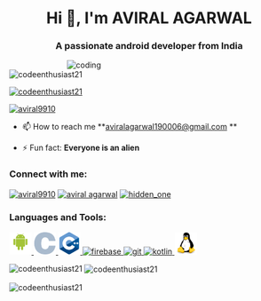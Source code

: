 <h1 align="center">Hi 👋, I'm AVIRAL AGARWAL</h1>
<h3 align="center">A passionate android developer from India</h3>
<img align="right" alt="coding" width="400" src="https://gifdb.com/images/high/coding-animated-laptop-flow-stream-ja04010rm5o68zfk.gif">

<p align="left"> <img src="https://komarev.com/ghpvc/?username=codeenthusiast21&label=Profile%20views&color=0e75b6&style=flat" alt="codeenthusiast21" /> </p>

<p align="left"> <a href="https://github.com/ryo-ma/github-profile-trophy"><img src="https://github-profile-trophy.vercel.app/?username=codeenthusiast21" alt="codeenthusiast21" /></a> </p>

<p align="left"> <a href="https://twitter.com/aviralAgarwal09" target="blank"><img src="https://img.shields.io/twitter/follow/aviral9910?logo=twitter&style=for-the-badge" alt="aviral9910" /></a> </p>

- 📫 How to reach me **aviralagarwal190006@gmail.com **

- ⚡ Fun fact: **Everyone is an alien**

<h3 align="left">Connect with me:</h3>
<p align="left">
<a href="https://twitter.com/viralbeastx" target="blank"><img align="center" src="https://raw.githubusercontent.com/rahuldkjain/github-profile-readme-generator/master/src/images/icons/Social/twitter.svg" alt="aviral9910" height="30" width="40" /></a>
<a href="https://linkedin.com/in/aviral agarwal" target="blank"><img align="center" src="https://raw.githubusercontent.com/rahuldkjain/github-profile-readme-generator/master/src/images/icons/Social/linked-in-alt.svg" alt="aviral agarwal" height="30" width="40" /></a>
<a href="https://www.leetcode.com/hidden_one" target="blank"><img align="center" src="https://raw.githubusercontent.com/rahuldkjain/github-profile-readme-generator/master/src/images/icons/Social/leet-code.svg" alt="hidden_one" height="30" width="40" /></a>
</p>

<h3 align="left">Languages and Tools:</h3>
<p align="left"> <a href="https://developer.android.com" target="_blank" rel="noreferrer"> <img src="https://raw.githubusercontent.com/devicons/devicon/master/icons/android/android-original-wordmark.svg" alt="android" width="40" height="40"/> </a> <a href="https://www.cprogramming.com/" target="_blank" rel="noreferrer"> <img src="https://raw.githubusercontent.com/devicons/devicon/master/icons/c/c-original.svg" alt="c" width="40" height="40"/> </a> <a href="https://www.w3schools.com/cpp/" target="_blank" rel="noreferrer"> <img src="https://raw.githubusercontent.com/devicons/devicon/master/icons/cplusplus/cplusplus-original.svg" alt="cplusplus" width="40" height="40"/> </a> <a href="https://firebase.google.com/" target="_blank" rel="noreferrer"> <img src="https://www.vectorlogo.zone/logos/firebase/firebase-icon.svg" alt="firebase" width="40" height="40"/> </a> <a href="https://git-scm.com/" target="_blank" rel="noreferrer"> <img src="https://www.vectorlogo.zone/logos/git-scm/git-scm-icon.svg" alt="git" width="40" height="40"/> </a> <a href="https://kotlinlang.org" target="_blank" rel="noreferrer"> <img src="https://www.vectorlogo.zone/logos/kotlinlang/kotlinlang-icon.svg" alt="kotlin" width="40" height="40"/> </a> <a href="https://www.linux.org/" target="_blank" rel="noreferrer"> <img src="https://raw.githubusercontent.com/devicons/devicon/master/icons/linux/linux-original.svg" alt="linux" width="40" height="40"/> </a> </p>

<p><img align="left" src="https://github-readme-stats.vercel.app/api/top-langs?username=codeenthusiast21&show_icons=true&locale=en&layout=compact" alt="codeenthusiast21" /></p>

<p>&nbsp;<img align="center" src="https://github-readme-stats.vercel.app/api?username=codeenthusiast21&show_icons=true&locale=en" alt="codeenthusiast21" /></p>

<p><img align="center" src="https://github-readme-streak-stats.herokuapp.com/?user=codeenthusiast21&" alt="codeenthusiast21" /></p>
